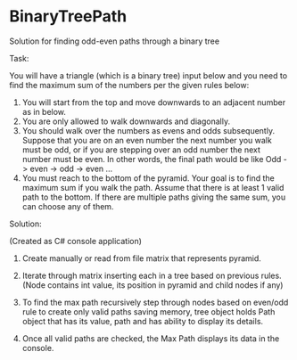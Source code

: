 # BinaryTreePath
Solution for finding odd-even paths through a binary tree

Task:

You will have a triangle (which is a binary tree) input below and you need to find the maximum sum of the numbers per the given rules below:
1. You will start from the top and move downwards to an adjacent number as in below.
2. You are only allowed to walk downwards and diagonally.
3. You should walk over the numbers as evens and odds subsequently. Suppose that you are on an even number the next number you walk must be odd, or if you are stepping over an odd number the next number must be even. In other words, the final path would be like
Odd -> even -> odd -> even …
4. You must reach to the bottom of the pyramid.
Your goal is to find the maximum sum if you walk the path. Assume that there is at least 1 valid path to the bottom. If there are multiple paths giving the same sum, you can choose any of them.

Solution:

(Created as C# console application)

1. Create manually or read from file matrix that represents pyramid.

2. Iterate through matrix inserting each in a tree based on previous rules.
  (Node contains int value, its position in pyramid and child nodes if any)
 
3. To find the max path recursively step through nodes based on even/odd rule to create only valid paths saving memory,
  tree object holds Path object that has its value, path and has ability to display its details.
  
4. Once all valid paths are checked, the Max Path displays its data in the console.
